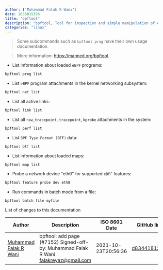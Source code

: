 ```yaml
---
author: ['Muhammad Falak R Wani']
date: 1635015396
title: "bpftool"
description: "bpftool, Tool for inspection and simple manipulation of eBPF programs and maps."
categories: "linux"
---
```

> Some subcommands such as `bpftool prog` have their own usage documentation.

> More information: <https://manned.org/bpftool>.

- List information about loaded `eBPF` programs:

```bash
bpftool prog list
```

- List `eBPF` program attachments in the kernel networking subsystem:

```bash
bpftool net list
```

- List all active links:

```bash
bpftool link list
```

- List all `raw_tracepoint`, `tracepoint`, `kprobe` attachments in the system:

```bash
bpftool perf list
```

- List `BPF Type Format (BTF)` data:

```bash
bpftool btf list
```

- List information about loaded maps:

```bash
bpftool map list
```

- Probe a network device "eth0" for supported `eBPF` features:

```bash
bpftool feature probe dev eth0
```

- Run commands in batch mode from a file:

```bash
bpftool batch file myfile
```
List of changes to this documentation


Author | Description | ISO 8601 Date | GitHub link
------|-----|-----|-----
[Muhammad Falak R Wani](mailto:falakreyaz@gmail.com) | bpftool: add page (#7152) Signed-off-by: Muhammad Falak R Wani <falakreyaz@gmail.com> | 2021-10-23T20:56:36 | [d83441812f7c](https://github.com/tldr-pages/tldr/commit/d83441812f7ca6c05a0b61be856da34e7b37b039)

